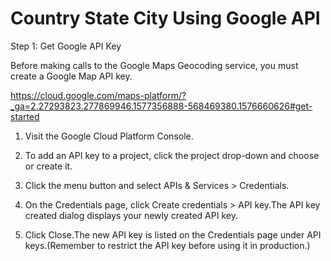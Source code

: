 # Country State City Using Google API

Step 1: Get Google API Key

Before making calls to the Google Maps Geocoding service, you must create a Google Map API key.

https://cloud.google.com/maps-platform/?_ga=2.27293823.277869946.1577356888-568469380.1576660626#get-started    

1. Visit the Google Cloud Platform Console.

2. To add an API key to a project, click the project drop-down and choose or create it.

3. Click the menu button and select APIs & Services > Credentials.

4. On the Credentials page, click Create credentials > API key.The API key created dialog displays your newly created API key.

5. Click Close.The new API key is listed on the Credentials page under API keys.(Remember to restrict the API key before using it in production.)
